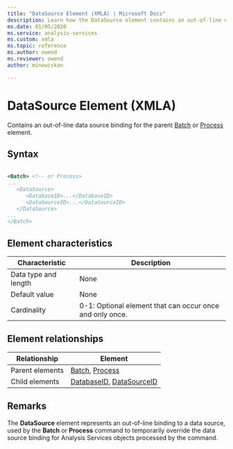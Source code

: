```yaml
---
title: "DataSource Element (XMLA) | Microsoft Docs"
description: Learn how the DataSource element contains an out-of-line data source binding for the parent Batch or Process element.
ms.date: 01/05/2020
ms.service: analysis-services
ms.custom: xmla
ms.topic: reference
ms.author: owend
ms.reviewer: owend
author: minewiskan

---
```

# DataSource Element (XMLA)

  Contains an out-of-line data source binding for the parent [Batch](../xml-elements-commands/batch-element-xmla.md) or [Process](../xml-elements-commands/process-element-xmla.md) element.  
  
## Syntax  
  
```xml  
  
<Batch> <!-- or Process>  
...  
   <DataSource>  
      <DatabaseID>...</DatabaseID>  
      <DataSourceID>...</DataSourceID>  
   </DataSource>  
...  
</Batch>  
```  
  
## Element characteristics  
  
|Characteristic|Description|  
|--------------------|-----------------|  
|Data type and length|None|  
|Default value|None|  
|Cardinality|0-1: Optional element that can occur once and only once.|  
  
## Element relationships  
  
|Relationship|Element|  
|------------------|-------------|  
|Parent elements|[Batch](../xml-elements-commands/batch-element-xmla.md), [Process](../xml-elements-commands/process-element-xmla.md)|  
|Child elements|[DatabaseID](../xml-elements-properties/databaseid-element-xmla.md), [DataSourceID](../xml-elements-properties/datasourceid-element-xmla.md)|  
  
## Remarks  
 The **DataSource** element represents an out-of-line binding to a data source, used by the **Batch** or **Process** command to temporarily override the data source binding for Analysis Services objects processed by the command.  
